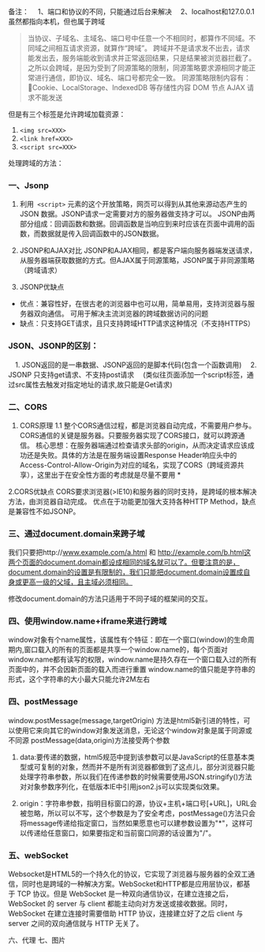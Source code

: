 
备注： 
　1、端口和协议的不同，只能通过后台来解决 
　2、localhost和127.0.0.1虽然都指向本机，但也属于跨域

> 当协议、子域名、主域名、端口号中任意一个不相同时，都算作不同域。不同域之间相互请求资源，就算作“跨域”。
跨域并不是请求发不出去，请求能发出去，服务端能收到请求并正常返回结果，只是结果被浏览器拦截了。之所以会跨域，是因为受到了同源策略的限制，同源策略要求源相同才能正常进行通信，即协议、域名、端口号都完全一致。
同源策略限制内容有：
Cookie、LocalStorage、IndexedDB 等存储性内容
DOM 节点
AJAX 请求不能发送

但是有三个标签是允许跨域加载资源：
1. `<img src=XXX> `
2. `<link href=XXX> `
3. `<script src=XXX>`

处理跨域的方法：

### 一、Jsonp
1. 利用` <script>` 元素的这个开放策略，网页可以得到从其他来源动态产生的 JSON 数据。JSONP请求一定需要对方的服务器做支持才可以。
JSONP由两部分组成：回调函数和数据。回调函数是当响应到来时应该在页面中调用的函数，而数据就是传入回调函数中的JSON数据。


2. JSONP和AJAX对比
JSONP和AJAX相同，都是客户端向服务器端发送请求，从服务器端获取数据的方式。但AJAX属于同源策略，JSONP属于非同源策略（跨域请求）

3. JSONP优缺点
- 优点：兼容性好，在很古老的浏览器中也可以用，简单易用，支持浏览器与服务器双向通信。 可用于解决主流浏览器的跨域数据访问的问题
- 缺点：只支持GET请求，且只支持跨域HTTP请求这种情况（不支持HTTPS）


### JSON、JSONP的区别： 
　1. JSON返回的是一串数据、JSONP返回的是脚本代码(包含一个函数调用) 
　2. JSONP 只支持get请求、不支持post请求 
　(类似往页面添加一个script标签，通过src属性去触发对指定地址的请求,故只能是Get请求)

### 二、CORS
1. CORS原理
1.1 整个CORS通信过程，都是浏览器自动完成，不需要用户参与。CORS通信的关键是服务器。只要服务器实现了CORS接口，就可以跨源通信。
核心思想：在服务器端通过检查请求头部的origin，从而决定请求应该成功还是失败。具体的方法是在服务端设置Response Header响应头中的Access-Control-Allow-Origin为对应的域名，实现了CORS（跨域资源共享），这里出于在安全性方面的考虑就是尽量不要用 *

2.CORS优缺点
CORS要求浏览器(>IE10)和服务器的同时支持，是跨域的根本解决方法，由浏览器自动完成。
优点在于功能更加强大支持各种HTTP Method，缺点是兼容性不如JSONP。

### 三、通过document.domain来跨子域
我们只要把http://www.example.com/a.html 和 http://example.com/b.html这两个页面的document.domain都设成相同的域名就可以了。但要注意的是，document.domain的设置是有限制的，我们只能把document.domain设置成自身或更高一级的父域，且主域必须相同。

修改document.domain的方法只适用于不同子域的框架间的交互。

### 四、使用window.name+iframe来进行跨域
window对象有个name属性，该属性有个特征：即在一个窗口(window)的生命周期内,窗口载入的所有的页面都是共享一个window.name的，每个页面对window.name都有读写的权限，window.name是持久存在一个窗口载入过的所有页面中的，并不会因新页面的载入而进行重置
window.name的值只能是字符串的形式，这个字符串的大小最大只能允许2M左右

### 四、postMessage
window.postMessage(message,targetOrigin)  方法是html5新引进的特性，可以使用它来向其它的window对象发送消息，无论这个window对象是属于同源或不同源
postMessage(data,origin)方法接受两个参数

1. data:要传递的数据，html5规范中提到该参数可以是JavaScript的任意基本类型或可复制的对象，然而并不是所有浏览器都做到了这点儿，部分浏览器只能处理字符串参数，所以我们在传递参数的时候需要使用JSON.stringify()方法对对象参数序列化，在低版本IE中引用json2.js可以实现类似效果。

2. origin：字符串参数，指明目标窗口的源，协议+主机+端口号[+URL]，URL会被忽略，所以可以不写，这个参数是为了安全考虑，postMessage()方法只会将message传递给指定窗口，当然如果愿意也可以建参数设置为"*"，这样可以传递给任意窗口，如果要指定和当前窗口同源的话设置为"/"。

### 五、webSocket
Websocket是HTML5的一个持久化的协议，它实现了浏览器与服务器的全双工通信，同时也是跨域的一种解决方案。WebSocket和HTTP都是应用层协议，都基于 TCP 协议。但是 WebSocket 是一种双向通信协议，在建立连接之后，WebSocket 的 server 与 client 都能主动向对方发送或接收数据。同时，WebSocket 在建立连接时需要借助 HTTP 协议，连接建立好了之后 client 与 server 之间的双向通信就与 HTTP 无关了。

六、代理
七、图片
